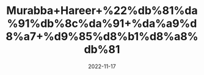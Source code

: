 ---
title: 'Murabba+Hareer+%22%db%81%da%91%db%8c%da%91+%da%a9%d8%a7+%d9%85%d8%b1%d8%a8%db%81'
date: '2022-11-17' 
metatag: '' 
inventory: '0' 
draft: false 
# meta description 
shortDescripton: 'Chebula+Preserve%22+It+can+help+with+obstinate+and+chronic+constipation%2c+hard+stools%2c+acidity%2c+haemorrhoids%2c+cough%2c+the+common+cold%2c+and+asthmatic+issues.+'
description: 'Preserves+++%d9%85%d8%b1%d8%a8%db%81+%22+%d8%a7%da%86%d8%a7%d8%b1'
longdescription: ''
tags: ''
brand: ''
subCategory: ''
sellCount: '0'
featured: True
# product Price
price: '180.0'
# Product Short Description
shortDescription: 'Chebula+Preserve%22+It+can+help+with+obstinate+and+chronic+constipation%2c+hard+stools%2c+acidity%2c+haemorrhoids%2c+cough%2c+the+common+cold%2c+and+asthmatic+issues.+'
productID: '190B6D13-383C-ED11-996A-005056B3A416'
type: 'products'
category: 'Preserves+++%d9%85%d8%b1%d8%a8%db%81+%22+%d8%a7%da%86%d8%a7%d8%b1' 
thumnailproduct: 'https://eraconnect.blob.core.windows.net/product-images/aminsaddiquidawakhana/92dddcb6-9cf5-40e8-8db6-77d69b28794a.webp' 
images:
  - image: 'https://eraconnect.blob.core.windows.net/product-images/aminsaddiquidawakhana/92dddcb6-9cf5-40e8-8db6-77d69b28794a.webp'  
Variants:
---